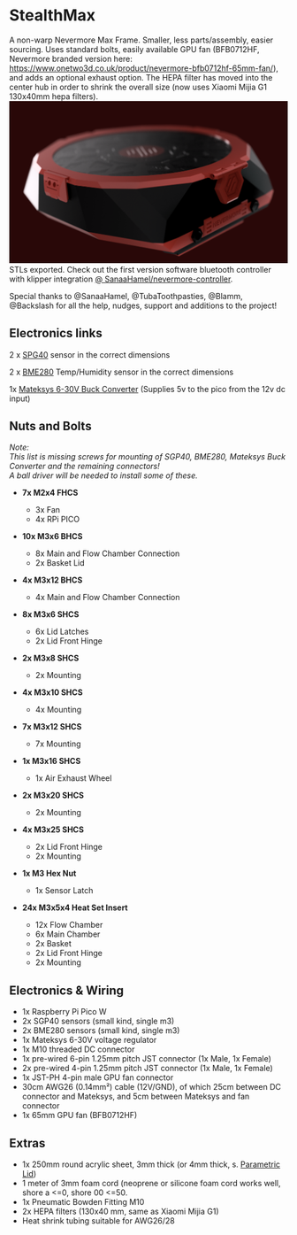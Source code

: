 # StealthMax

A non-warp Nevermore Max Frame. Smaller, less parts/assembly, easier sourcing. Uses standard bolts, easily available GPU fan (BFB0712HF, Nevermore branded version here: https://www.onetwo3d.co.uk/product/nevermore-bfb0712hf-65mm-fan/), and adds an optional exhaust option. The HEPA filter has moved into the center hub in order to shrink the overall size (now uses Xiaomi Mijia G1 130x40mm hepa filters).
![StealthMax](./StealthMax.png)
STLs exported. Check out the first version software bluetooth controller with klipper integration [@ SanaaHamel/nevermore-controller](https://github.com/SanaaHamel/nevermore-controller).

Special thanks to @SanaaHamel, @TubaToothpasties, @Blamm, @Backslash for all the help, nudges, support and additions to the project!

## Electronics links
2 x [SPG40](https://s.click.aliexpress.com/e/_DE5jOTT) sensor in the correct dimensions

2 x [BME280](https://s.click.aliexpress.com/e/_DCjWhgZ) Temp/Humidity sensor in the correct dimensions 

1x [Mateksys 6-30V Buck Converter](https://s.click.aliexpress.com/e/_oEkrGWR) (Supplies 5v to the pico from the 12v dc input)

## Nuts and Bolts
*Note:*<br>
*This list is missing screws for mounting of SGP40, BME280, Mateksys Buck Converter and the remaining connectors!*<br>
*A ball driver will be needed to install some of these.*<br>
 
- **7x M2x4 FHCS**
    - 3x Fan
    - 4x RPi PICO
 
- **10x M3x6 BHCS**
    - 8x Main and Flow Chamber Connection
    - 2x Basket Lid
 
- **4x M3x12 BHCS**
    - 4x Main and Flow Chamber Connection
 
- **8x M3x6 SHCS**
    - 6x Lid Latches
    - 2x Lid Front Hinge
 
- **2x M3x8 SHCS**
    - 2x Mounting
 
- **4x M3x10 SHCS**
    - 4x Mounting
 
- **7x M3x12 SHCS**
    - 7x Mounting
 
- **1x M3x16 SHCS**
    - 1x Air Exhaust Wheel
 
- **2x M3x20 SHCS**
    - 2x Mounting
 
- **4x M3x25 SHCS**
    - 2x Lid Front Hinge
    - 2x Mounting
 
- **1x M3 Hex Nut**
    - 1x Sensor Latch

- **24x M3x5x4 Heat Set Insert**
    - 12x Flow Chamber
    - 6x Main Chamber
    - 2x Basket
    - 2x Lid Front Hinge
    - 2x Mounting

## Electronics & Wiring
- 1x Raspberry Pi Pico W
- 2x SGP40 sensors (small kind, single m3)
- 2x BME280 sensors (small kind, single m3)
- 1x Mateksys 6-30V voltage regulator
- 1x M10 threaded DC connector
- 1x pre-wired 6-pin 1.25mm pitch JST connector (1x Male, 1x Female)
- 2x pre-wired 4-pin 1.25mm pitch JST connector (1x Male, 1x Female)
- 1x JST-PH 4-pin male GPU fan connector
- 30cm AWG26 (0.14mm²) cable (12V/GND), of which 25cm between DC connector and Mateksys, and 5cm between Mateksys and fan connector
- 1x 65mm GPU fan (BFB0712HF)

## Extras
- 1x 250mm round acrylic sheet, 3mm thick (or 4mm thick, s. [Parametric Lid](Parametric_Lid_stealthmax.f3d))
- 1 meter of 3mm foam cord (neoprene or silicone foam cord works well, shore a <=0, shore 00 <=50. 
- 1x Pneumatic Bowden Fitting M10
- 2x HEPA filters (130x40 mm, same as Xiaomi Mijia G1)
- Heat shrink tubing suitable for AWG26/28
